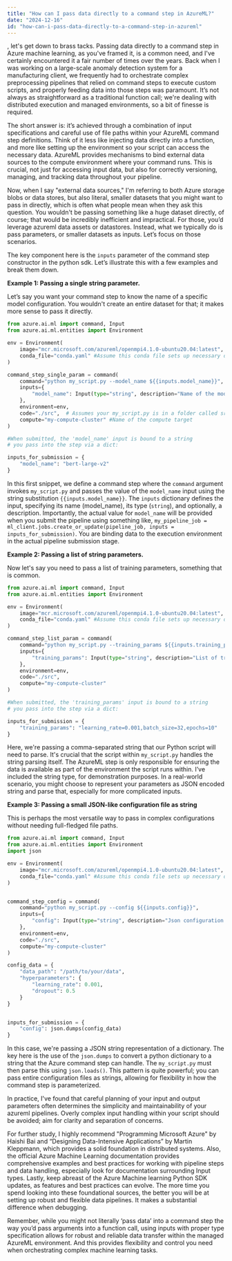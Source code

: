 ```yaml
---
title: "How can I pass data directly to a command step in AzureML?"
date: "2024-12-16"
id: "how-can-i-pass-data-directly-to-a-command-step-in-azureml"
---
```


, let's get down to brass tacks. Passing data directly to a command step in Azure machine learning, as you've framed it, is a common need, and I've certainly encountered it a fair number of times over the years. Back when I was working on a large-scale anomaly detection system for a manufacturing client, we frequently had to orchestrate complex preprocessing pipelines that relied on command steps to execute custom scripts, and properly feeding data into those steps was paramount. It’s not always as straightforward as a traditional function call; we're dealing with distributed execution and managed environments, so a bit of finesse is required.

The short answer is: it’s achieved through a combination of input specifications and careful use of file paths within your AzureML command step definitions. Think of it less like injecting data directly into a function, and more like setting up the environment so your script can access the necessary data. AzureML provides mechanisms to bind external data sources to the compute environment where your command runs. This is crucial, not just for accessing input data, but also for correctly versioning, managing, and tracking data throughout your pipeline.

Now, when I say "external data sources," I'm referring to both Azure storage blobs or data stores, but also literal, smaller datasets that you might want to pass in directly, which is often what people mean when they ask this question. You wouldn't be passing something like a huge dataset directly, of course; that would be incredibly inefficient and impractical. For those, you’d leverage azureml data assets or datastores. Instead, what we typically do is pass parameters, or smaller datasets as inputs. Let’s focus on those scenarios.

The key component here is the `inputs` parameter of the command step constructor in the python sdk. Let’s illustrate this with a few examples and break them down.

**Example 1: Passing a single string parameter.**

Let’s say you want your command step to know the name of a specific model configuration. You wouldn't create an entire dataset for that; it makes more sense to pass it directly.

```python
from azure.ai.ml import command, Input
from azure.ai.ml.entities import Environment

env = Environment(
    image="mcr.microsoft.com/azureml/openmpi4.1.0-ubuntu20.04:latest",
    conda_file="conda.yaml" #Assume this conda file sets up necessary deps
)

command_step_single_param = command(
    command="python my_script.py --model_name ${{inputs.model_name}}",
    inputs={
        "model_name": Input(type="string", description="Name of the model configuration")
    },
    environment=env,
    code="./src",  # Assumes your my_script.py is in a folder called src
    compute="my-compute-cluster" #Name of the compute target
)

#When submitted, the 'model_name' input is bound to a string
# you pass into the step via a dict:

inputs_for_submission = {
    "model_name": "bert-large-v2"
}

```

In this first snippet, we define a command step where the `command` argument invokes `my_script.py` and passes the value of the `model_name` input using the string substitution `{{inputs.model_name}}`. The `inputs` dictionary defines the input, specifying its name (model_name), its type (`string`), and optionally, a description. Importantly, the actual value for `model_name` will be provided when you submit the pipeline using something like, `my_pipeline_job = ml_client.jobs.create_or_update(pipeline_job, inputs = inputs_for_submission)`. You are binding data to the execution environment in the actual pipeline submission stage.

**Example 2: Passing a list of string parameters.**

Now let's say you need to pass a list of training parameters, something that is common.

```python
from azure.ai.ml import command, Input
from azure.ai.ml.entities import Environment

env = Environment(
    image="mcr.microsoft.com/azureml/openmpi4.1.0-ubuntu20.04:latest",
    conda_file="conda.yaml" #Assume this conda file sets up necessary deps
)

command_step_list_param = command(
    command="python my_script.py --training_params ${{inputs.training_params}}",
    inputs={
        "training_params": Input(type="string", description="List of training parameters, comma separated")
    },
    environment=env,
    code="./src",
    compute="my-compute-cluster"
)

#When submitted, the 'training_params' input is bound to a string
# you pass into the step via a dict:

inputs_for_submission = {
    "training_params": "learning_rate=0.001,batch_size=32,epochs=10"
}
```

Here, we're passing a comma-separated string that our Python script will need to parse. It's crucial that the script within `my_script.py` handles the string parsing itself. The AzureML step is only responsible for ensuring the data is available as part of the environment the script runs within. I’ve included the string type, for demonstration purposes. In a real-world scenario, you might choose to represent your parameters as JSON encoded string and parse that, especially for more complicated inputs.

**Example 3: Passing a small JSON-like configuration file as string**

This is perhaps the most versatile way to pass in complex configurations without needing full-fledged file paths.

```python
from azure.ai.ml import command, Input
from azure.ai.ml.entities import Environment
import json

env = Environment(
    image="mcr.microsoft.com/azureml/openmpi4.1.0-ubuntu20.04:latest",
    conda_file="conda.yaml" #Assume this conda file sets up necessary deps
)


command_step_config = command(
    command="python my_script.py --config ${{inputs.config}}",
    inputs={
        "config": Input(type="string", description="Json configuration string")
    },
    environment=env,
    code="./src",
    compute="my-compute-cluster"
)

config_data = {
    "data_path": "/path/to/your/data",
    "hyperparameters": {
        "learning_rate": 0.001,
        "dropout": 0.5
    }
}


inputs_for_submission = {
    "config": json.dumps(config_data)
}
```

In this case, we're passing a JSON string representation of a dictionary. The key here is the use of the `json.dumps` to convert a python dictionary to a string that the Azure command step can handle. The `my_script.py` must then parse this using `json.loads()`. This pattern is quite powerful; you can pass entire configuration files as strings, allowing for flexibility in how the command step is parameterized.

In practice, I've found that careful planning of your input and output parameters often determines the simplicity and maintainability of your azureml pipelines. Overly complex input handling within your script should be avoided; aim for clarity and separation of concerns.

For further study, I highly recommend "Programming Microsoft Azure" by Haishi Bai and “Designing Data-Intensive Applications” by Martin Kleppmann, which provides a solid foundation in distributed systems. Also, the official Azure Machine Learning documentation provides comprehensive examples and best practices for working with pipeline steps and data handling, especially look for documentation surrounding Input types. Lastly, keep abreast of the Azure Machine learning Python SDK updates, as features and best practices can evolve. The more time you spend looking into these foundational sources, the better you will be at setting up robust and flexible data pipelines. It makes a substantial difference when debugging.

Remember, while you might not literally ‘pass data’ into a command step the way you’d pass arguments into a function call, using inputs with proper type specification allows for robust and reliable data transfer within the managed AzureML environment. And this provides flexibility and control you need when orchestrating complex machine learning tasks.
